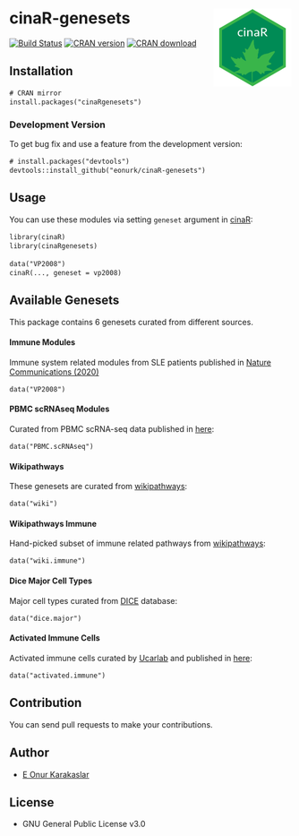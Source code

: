 
<!-- README.md is generated from README.Rmd. Please edit that file -->

# cinaR-genesets <a href='https://eonurk.github.io/cinaR/'><img src='man/figures/cinaR.png' align="right" height="139" /></a>

<!-- badges: start -->

[![Build
Status](https://travis-ci.com/eonurk/cinaR.svg?branch=master)](https://travis-ci.com/eonurk/cinaR)
[![CRAN
version](https://www.r-pkg.org/badges/version/cinaRgenesets)](https://cran.r-project.org/package=cinaRgenesets)
[![CRAN
download](https://cranlogs.r-pkg.org/badges/cinaRgenesets?color=orange)](https://cran.r-project.org/package=cinaRgenesets?color=orange)
<!-- badges: end -->

## Installation

    # CRAN mirror
    install.packages("cinaRgenesets")

### Development Version

To get bug fix and use a feature from the development version:

    # install.packages("devtools")
    devtools::install_github("eonurk/cinaR-genesets")

## Usage

You can use these modules via setting `geneset` argument in
[cinaR](https://eonurk.github.io/cinaR/):

    library(cinaR)
    library(cinaRgenesets)

    data("VP2008")
    cinaR(..., geneset = vp2008)

## Available Genesets

This package contains 6 genesets curated from different sources.

#### Immune Modules

Immune system related modules from SLE patients published in [Nature
Communications (2020)](https://doi.org/10.1038/s41467-020-14396-9)

    data("VP2008")

#### PBMC scRNAseq Modules

Curated from PBMC scRNA-seq data published in
[here](https://www.nature.com/articles/s41590-020-0743-0):

    data("PBMC.scRNAseq")

#### Wikipathways

These genesets are curated from
[wikipathways](https://www.wikipathways.org/index.php/WikiPathways):

    data("wiki")

#### Wikipathways Immune

Hand-picked subset of immune related pathways from
[wikipathways](https://www.wikipathways.org/index.php/WikiPathways):

    data("wiki.immune")

#### Dice Major Cell Types

Major cell types curated from [DICE](https://www.dice-database.org/)
database:

    data("dice.major")

#### Activated Immune Cells

Activated immune cells curated by [Ucarlab](https://www.ucarlab.com/)
and published in
[here](https://www.biorxiv.org/content/10.1101/2020.12.23.424147v1.abstract):

    data("activated.immune")

## Contribution

You can send pull requests to make your contributions.

## Author

-   [E Onur Karakaslar](https://eonurk.github.io/)

## License

-   GNU General Public License v3.0
